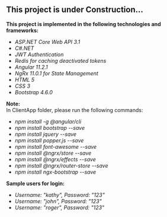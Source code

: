 <p>
	<h2>
		This project is under Construction...
	</h2>
</p>

<p>
	<b>
		This project is implemented in the following technologies and frameworks:
    </b>
</p>
<ul>
	<li><em>ASP.NET Core Web API 3.1</em></li>
    <li><em>C#.NET</em></li>
	<li><em>JWT Authentication</em></li>
	<li><em>Redis for caching deactivated tokens</em></li>
    <li><em>Angular 11.2.1</em></li>
    <li><em>NgRx 11.0.1 for State Management</em></li>
    <li><em>HTML 5</em></li>
    <li><em>CSS 3</em></li>
    <li><em>Bootstrap 4.6.0</em></li>
</ul>

<p>
  <b>Note:</b>
	<br />
	In ClientApp folder, please run the following commands:	
</p>
<ul>
	<li><em>npm install -g @angular/cli</em></li>
    <li><em>npm install bootstrap --save</em></li>
	<li><em>npm install jquery --save</em></li>
	<li><em>npm install popper.js --save</em></li>
	<li><em>npm install font-awesome --save</em></li>
	<li><em>npm install @ngrx/store --save </em></li>
	<li><em>npm install @ngrx/effects --save</em></li>
	<li><em>npm install @ngrx/router-store --save</em></li>
	<li><em>npm install ngx-bootstrap --save</em></li>	
</ul>

<p>
	<b>Sample users for login:</b>
</p>
<ul>
	<li><em>Username: "kathy", Password: "123"</em></li>
	<li><em>Username: "john", Password: "123"</em></li>
	<li><em>Username: "roger", Password: "123"</em></li>
</ul>
